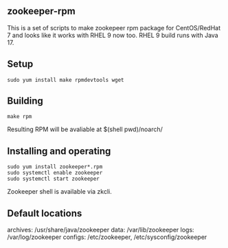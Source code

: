 zookeeper-rpm
---------
This is a set of scripts to make zookepeer rpm package for CentOS/RedHat 7 and looks like it works with RHEL 9 now too. RHEL 9 build runs with Java 17.

Setup
-----
    sudo yum install make rpmdevtools wget

Building
--------
    make rpm

Resulting RPM will be avaliable at $(shell pwd)/noarch/

Installing and operating
------------------------
    sudo yum install zookeeper*.rpm
    sudo systemctl enable zookeeper
    sudo systemctl start zookeeper

Zookeeper shell is available via zkcli.

Default locations
-----------------
archives: /usr/share/java/zookeeper
data:     /var/lib/zookeeper
logs:     /var/log/zookeeper
configs:  /etc/zookeeper, /etc/sysconfig/zookeeper
